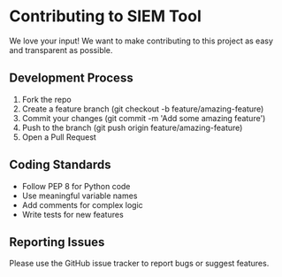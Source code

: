 # Contributing to SIEM Tool

We love your input! We want to make contributing to this project as easy and transparent as possible.

## Development Process

1. Fork the repo
2. Create a feature branch (git checkout -b feature/amazing-feature)
3. Commit your changes (git commit -m 'Add some amazing feature')
4. Push to the branch (git push origin feature/amazing-feature)
5. Open a Pull Request

## Coding Standards

- Follow PEP 8 for Python code
- Use meaningful variable names
- Add comments for complex logic
- Write tests for new features

## Reporting Issues

Please use the GitHub issue tracker to report bugs or suggest features.
